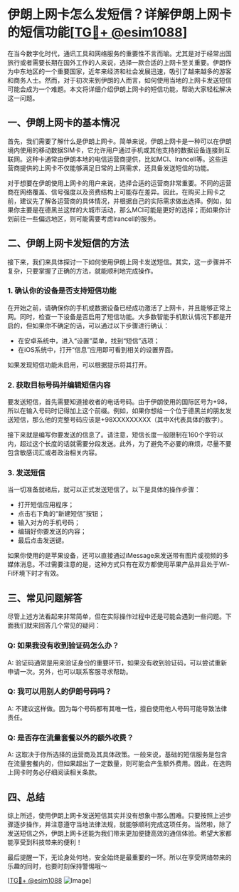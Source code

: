 # 伊朗上网卡怎么发短信？详解伊朗上网卡的短信功能[[TG💪+ @esim1088](https://t.me/s/esim1088)]

在当今数字化时代，通讯工具和网络服务的重要性不言而喻。尤其是对于经常出国旅行或者需要长期在国外工作的人来说，选择一款合适的上网卡至关重要。伊朗作为中东地区的一个重要国家，近年来经济和社会发展迅速，吸引了越来越多的游客和商务人士。然而，对于初次来到伊朗的人而言，如何使用当地的上网卡发送短信可能会成为一个难题。本文将详细介绍伊朗上网卡的短信功能，帮助大家轻松解决这一问题。

## 一、伊朗上网卡的基本情况

首先，我们需要了解什么是伊朗上网卡。简单来说，伊朗上网卡是一种可以在伊朗境内使用的移动数据SIM卡，它允许用户通过手机或其他支持的数据设备连接到互联网。这种卡通常由伊朗本地的电信运营商提供，比如MCI、Irancell等。这些运营商提供的上网卡不仅能够满足日常的上网需求，还具备发送短信的功能。

对于想要在伊朗使用上网卡的用户来说，选择合适的运营商非常重要。不同的运营商在网络覆盖、信号强度以及资费结构上可能存在差异。因此，在购买上网卡之前，建议先了解各运营商的具体情况，并根据自己的实际需求做出选择。例如，如果你主要是在德黑兰这样的大城市活动，那么MCI可能是更好的选择；而如果你计划前往一些偏远地区，则可能需要考虑Irancell的服务。

## 二、伊朗上网卡发短信的方法

接下来，我们来具体探讨一下如何使用伊朗上网卡发送短信。其实，这一步骤并不复杂，只要掌握了正确的方法，就能顺利地完成操作。

### 1. 确认你的设备是否支持短信功能

在开始之前，请确保你的手机或数据设备已经成功激活了上网卡，并且能够正常上网。同时，检查一下设备是否启用了短信功能。大多数智能手机默认情况下都是开启的，但如果你不确定的话，可以通过以下步骤进行确认：

- 在安卓系统中，进入“设置”菜单，找到“短信”选项；
- 在iOS系统中，打开“信息”应用即可看到相关的设置界面。

如果发现短信功能未启用，可以根据提示将其打开。

### 2. 获取目标号码并编辑短信内容

要发送短信，首先需要知道接收者的电话号码。由于伊朗使用的国际区号为+98，所以在输入号码时记得加上这个前缀。例如，如果你想给一个位于德黑兰的朋友发送短信，那么他的完整号码应该是+98XXXXXXXXX（其中X代表具体的数字）。

接下来就是编写你要发送的信息了。请注意，短信长度一般限制在160个字符以内，超过这个长度的话就需要分段发送。此外，为了避免不必要的麻烦，尽量不要包含敏感词汇或者政治相关内容。

### 3. 发送短信

当一切准备就绪后，就可以正式发送短信了。以下是具体的操作步骤：

- 打开短信应用程序；
- 点击右下角的“新建短信”按钮；
- 输入对方的手机号码；
- 编辑好你要发送的内容；
- 最后点击发送键。

如果你使用的是苹果设备，还可以直接通过iMessage来发送带有图片或视频的多媒体消息。不过需要注意的是，这种方式只有在双方都使用苹果产品并且处于Wi-Fi环境下时才有效。

## 三、常见问题解答

尽管上述方法看起来非常简单，但在实际操作过程中还是可能会遇到一些问题。下面我们就来回答几个常见的疑问：

### Q: 如果我没有收到验证码怎么办？

A: 验证码通常是用来验证身份的重要环节，如果没有收到验证码，可以尝试重新申请一次。另外，也可以联系客服寻求帮助。

### Q: 我可以用别人的伊朗号码吗？

A: 不建议这样做。因为每个号码都有其唯一性，擅自使用他人号码可能导致法律责任。

### Q: 是否存在流量套餐以外的额外收费？

A: 这取决于你所选择的运营商及其具体政策。一般来说，基础的短信服务是包含在流量套餐内的，但如果超出了一定数量，则可能会产生额外费用。因此，在选购上网卡时务必仔细阅读相关条款。

## 四、总结

综上所述，使用伊朗上网卡发送短信其实并没有想象中那么困难。只要按照上述步骤逐步操作，并注意遵守当地法律法规，就能够顺利完成这项任务。当然啦，除了发送短信之外，伊朗上网卡还能为我们带来更加便捷高效的通信体验。希望大家都能享受到科技带来的便利！

最后提醒一下，无论身处何地，安全始终是最重要的一环。所以在享受网络带来的乐趣的同时，也要时刻保持警惕哦～ 

[[TG💪+ @esim1088](https://t.me/s/esim1088) ![Image](https://i.postimg.cc/4NQfJmqS/Snipaste-2025-05-13-00-14-12.png)]